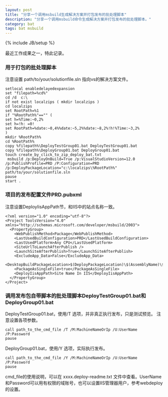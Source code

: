 ```yaml
---
layout: post
title: "分享一个调用msbuild生成解决方案并打包发布的批处理脚本"
description: "分享一个调用msbuild命令生成解决方案并打包发布的批处理脚本。"
category: bat
tags: bat msbuild
---
```

{% include JB/setup %}

最近工作成果之一，特此记录。


### 用于打包的批处理脚本
注意设置 path/to/your/solutionfile.sln 指向vs的解决方案文件。

    setlocal enabledelayedexpansion
    set "filepath=%cd%"
    cd /d  c:\
    if not exist localzips ( mkdir localzips )
    cd localzips
    set RootPath=%1
    if "%RootPath%"=="" (
    set h=%Time:~0,2%
    set h=!h: =0!
    set RootPath=%date:~0,4%%date:~5,2%%date:~8,2%!h!%Time:~3,2%
    )
    mkdir %RootPath% 
    cd %RootPath%
    copy %filepath%\DeployTestGroup01.bat DeployTestGroup01.bat
    copy %filepath%\DeployGroup01.bat DeployGroup01.bat
    touch create_by_click_to_zip_deploy_bat.txt
     msbuild /p:DeployOnBuild=True /p:VisualStudioVersion=12.0 /p:PublishProfile=PRD /P:Configuration=PRD  /p:DeployPackageLocation="c:\localzips\%RootPath%"  path/to/your/solutionfile.sln
    pause
    start .


### 项目的发布配置文件PRD.pubxml
注意设置DeployIisAppPath节，和IIS中的站点名称一致。

    <?xml version="1.0" encoding="utf-8"?>
    <Project ToolsVersion="4.0" xmlns="http://schemas.microsoft.com/developer/msbuild/2003">
      <PropertyGroup>
        <WebPublishMethod>Package</WebPublishMethod>
        <LastUsedBuildConfiguration>PRD</LastUsedBuildConfiguration>
        <LastUsedPlatform>Any CPU</LastUsedPlatform>
        <SiteUrlToLaunchAfterPublish />
        <LaunchSiteAfterPublish>True</LaunchSiteAfterPublish>
        <ExcludeApp_Data>False</ExcludeApp_Data>
        <DesktopBuildPackageLocation>$(DeployPackageLocation)\$(AssemblyName)\$(AssemblyName).zip</DesktopBuildPackageLocation>
        <PackageAsSingleFile>true</PackageAsSingleFile>
        <DeployIisAppPath>Site Name In IIS</DeployIisAppPath>
      </PropertyGroup>
    </Project>

### 调用发布包自带脚本的批处理脚本DeployTestGroup01.bat和DeployGroup01.bat 
DeployTestGroup01.bat，使用/T 选项，并非真正执行发布，只是测试预览。
注意设置各项参数。
    
    call path_to_the_cmd_file /T /M:MachineNameOrIp /U:UserName /P:Password
    pause

DeployGroup01.bat，使用/Y 选项，实际执行发布。

    call path_to_the_cmd_file /Y /M:MachineNameOrIp /U:UserName /P:Password
    pause

cmd_file的使用说明，可以在 xxxx.deploy-readme.txt 文件中查看。UserName和Password可以用有权限的域账号，也可以设置IIS管理器用户，参考webdeploy的设置。










